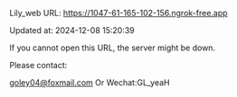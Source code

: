 Lily_web URL: https://1047-61-165-102-156.ngrok-free.app

Updated at: 2024-12-08 15:20:39

If you cannot open this URL, the server might be down.

Please contact: 

goley04@foxmail.com Or Wechat:GL_yeaH